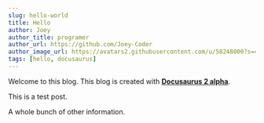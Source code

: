 ```yaml
---
slug: hello-world
title: Hello
author: Joey
author_title: programer
author_url: https://github.com/Joey-Coder
author_image_url: https://avatars2.githubusercontent.com/u/58248000?s=460&u=77c553080c2333abc1f7acecb12fe3472de7243f&v=4
tags: [hello, docusaurus]
---
```


Welcome to this blog. This blog is created with [**Docusaurus 2 alpha**](https://v2.docusaurus.io/).

<!--truncate-->

This is a test post.

A whole bunch of other information.
